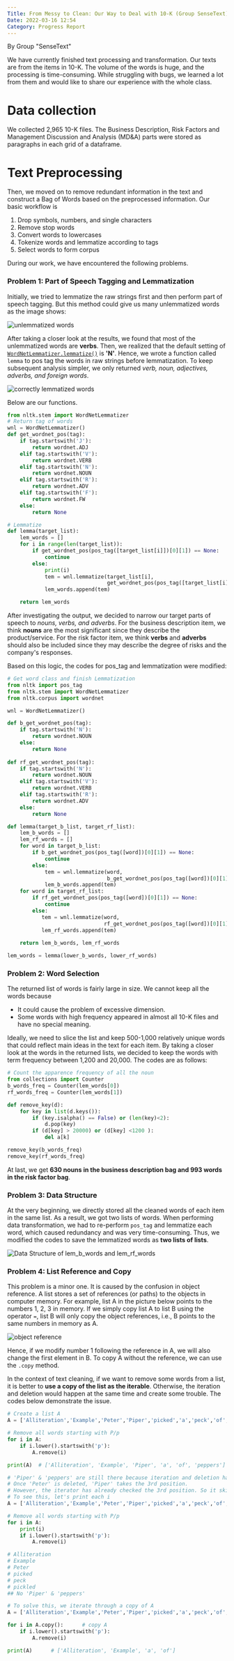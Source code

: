 ```yaml
---
Title: From Messy to Clean: Our Way to Deal with 10-K (Group SenseText)
Date: 2022-03-16 12:54
Category: Progress Report
---
```


By Group "SenseText"

We have currently finished text processing and transformation.  Our
texts are from the items in 10-K. The volume of the words is huge, and
the processing is time-consuming.  While struggling with bugs, we
learned a lot from them and would like to share our experience with
the whole class.
    
# Data collection

We collected 2,965 10-K files. The Business Description, Risk Factors
and Management Discussion and Analysis (MD&A) parts were stored as
paragraphs in each grid of a dataframe.

# Text Preprocessing

Then, we moved on to remove redundant information in the text and
construct a Bag of Words based on the preprocessed information. Our
basic workflow is

1. Drop symbols, numbers, and single characters
2. Remove stop words
3. Convert words to lowercases 
4. Tokenize words and lemmatize according to tags
5. Select words to form corpus

During our work, we have encountered the following problems.

### Problem 1: Part of Speech Tagging and Lemmatization

Initially, we tried to lemmatize the raw strings first and then
perform part of speech tagging.  But this method could give us many
unlemmatized words as the image shows:

![unlemmatized words]({static}/images/SenseText-Post-01_unlemmatized_wds.png)

After taking a closer look at the results, we found that most of the unlemmatized words are **verbs**. 
Then, we realized that the default setting of [```WordNetLemmatizer.lemmatize()```](https://github.com/nltk/nltk/blob/develop/nltk/stem/wordnet.py#L39) is **'N'**. 
Hence, we wrote a function called ```lemma``` to pos tag the words in raw strings before lemmatization. 
To keep subsequent analysis simpler, we only returned *verb, noun, adjectives, adverbs, and foreign words*. 

![correctly lemmatized words]({static}/images/SenseText-Post-01_lem_correct.png)

Below are our functions.

```python
from nltk.stem import WordNetLemmatizer
# Return tag of words
wnl = WordNetLemmatizer()
def get_wordnet_pos(tag):
    if tag.startswith('J'):
        return wordnet.ADJ
    elif tag.startswith('V'):
        return wordnet.VERB
    elif tag.startswith('N'):
        return wordnet.NOUN
    elif tag.startswith('R'):
        return wordnet.ADV
    elif tag.startswith('F'):
        return wordnet.FW
    else:
        return None

# Lemmatize
def lemma(target_list):
    lem_words = []
    for i in range(len(target_list)):
        if get_wordnet_pos(pos_tag([target_list[i]])[0][1]) == None:
            continue
        else:
            print(i)
            tem = wnl.lemmatize(target_list[i],
                                get_wordnet_pos(pos_tag([target_list[i]])[0][1]))
            lem_words.append(tem)

    return lem_words
```

After investigating the output, we decided to narrow our target parts
of speech to *nouns, verbs, and adverbs*.  For the business
description item, we think **nouns** are the most significant since
they describe the product/service.  For the risk factor item, we think
**verbs** and **adverbs** should also be included since they may
describe the degree of risks and the company's responses.

Based on this logic, the codes for pos_tag and lemmatization were
modified:

```python
# Get word class and finish Lemmatization 
from nltk import pos_tag
from nltk.stem import WordNetLemmatizer
from nltk.corpus import wordnet

wnl = WordNetLemmatizer()

def b_get_wordnet_pos(tag):
    if tag.startswith('N'):
        return wordnet.NOUN
    else:
        return None
    
def rf_get_wordnet_pos(tag):
    if tag.startswith('N'):
        return wordnet.NOUN
    elif tag.startswith('V'):
        return wordnet.VERB
    elif tag.startswith('R'):
        return wordnet.ADV
    else:
        return None

def lemma(target_b_list, target_rf_list):
    lem_b_words = []
    lem_rf_words = []
    for word in target_b_list:
        if b_get_wordnet_pos(pos_tag([word])[0][1]) == None:
            continue
        else:
            tem = wnl.lemmatize(word,
                                b_get_wordnet_pos(pos_tag([word])[0][1]))
            lem_b_words.append(tem)
    for word in target_rf_list:
        if rf_get_wordnet_pos(pos_tag([word])[0][1]) == None:
            continue
        else:
           tem = wnl.lemmatize(word,
                               rf_get_wordnet_pos(pos_tag([word])[0][1]))
           lem_rf_words.append(tem)
    
    return lem_b_words, lem_rf_words

lem_words = lemma(lower_b_words, lower_rf_words)
```

### Problem 2: Word Selection

The returned list of words is fairly large in size. We cannot keep all
the words because

- It could cause the problem of excessive dimension.
- Some words with high frequency appeared in almost all 10-K files and have no special meaning. 

Ideally, we need to slice the list and keep 500-1,000 relatively
unique words that could reflect main ideas in the text for each item.
By taking a closer look at the words in the returned lists, we decided
to keep the words with term frequency between 1,200 and 20,000.  The
codes are as follows:

```python
# Count the apparence frequency of all the noun 
from collections import Counter        
b_words_freq = Counter(lem_words[0])
rf_words_freq = Counter(lem_words[1])

def remove_key(d):
    for key in list(d.keys()):
        if (key.isalpha() == False) or (len(key)<2):
            d.pop(key)
        if (d[key] > 20000) or (d[key] <1200 ):
            del a[k]

remove_key(b_words_freq)
remove_key(rf_words_freq)
```

At last, we get **630 nouns in the business description bag and 993
words in the risk factor bag**.

### Problem 3: Data Structure 

At the very beginning, we directly stored all the cleaned words of
each item in the same list.  As a result, we got two lists of
words. When performing data transformation, we had to re-perform
```pos_tag``` and lemmatize each word, which caused redundancy and was
very time-consuming. Thus, we modified the codes to save the
lemmatized words as **two lists of lists**.

![Data Structure of lem_b_words and lem_rf_words]({static}/images/SenseText-Post-01_data_structure.png)


### Problem 4: List Reference and Copy

This problem is a minor one. It is caused by the confusion in object
reference. A list stores a set of references (or paths) to the objects
in computer memory. For example, list A in the picture below points to
the numbers 1, 2, 3 in memory. If we simply copy list A to list B
using the operator `=`, list B will only copy the object references,
i.e., B points to the same numbers in memory as A.

![object reference]({static}/images/SenseText-Post-01_list_problem.jpeg)

Hence, if we modify number 1 following the reference in A, we will
also change the first element in B.  To copy A without the reference,
we can use the `.copy` method.

In the context of text cleaning, if we want to remove some words from
a list, it is better to **use a copy of the list as the iterable**.
Otherwise, the iteration and deletion would happen at the same time
and create some trouble. The codes below demonstrate the issue.

```python
# Create a list A
A = ['Alliteration','Example','Peter','Piper','picked','a','peck','of','pickled','peppers']

# Remove all words starting with P/p
for i in A:
    if i.lower().startswith('p'):
        A.remove(i)

print(A)  # ['Alliteration', 'Example', 'Piper', 'a', 'of', 'peppers']

# 'Piper' & 'peppers' are still there because iteration and deletion happen at the same time.
# Once 'Peter' is deleted, 'Piper' takes the 3rd position. 
# However, the iterator has already checked the 3rd position. So it skips 'Piper.'
# To see this, let's print each i
A = ['Alliteration','Example','Peter','Piper','picked','a','peck','of','pickled','peppers']

# Remove all words starting with P/p
for i in A:
    print(i)
    if i.lower().startswith('p'):
        A.remove(i)

# Alliteration
# Example
# Peter
# picked
# peck
# pickled
## No 'Piper' & 'peppers'

# To solve this, we iterate through a copy of A
A = ['Alliteration','Example','Peter','Piper','picked','a','peck','of','pickled','peppers']

for i in A.copy():      # copy A
    if i.lower().startswith('p'):
        A.remove(i)

print(A)      # ['Alliteration', 'Example', 'a', 'of']
```
